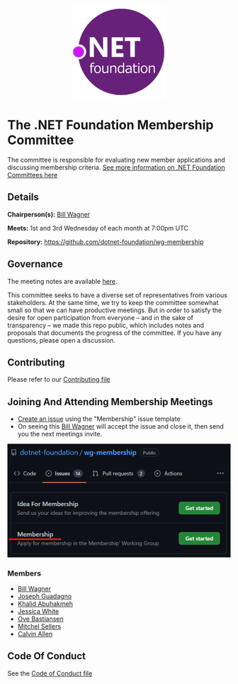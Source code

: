 <p align="center">
  <img src="./img/dotnetfdn.png" />
</p>

# The .NET Foundation Membership Committee

The committee is responsible for evaluating new member applications and discussing membership criteria. [See more information on .NET Foundation Committees here](https://dotnetfoundation.org/community/committees)

## Details

**Chairperson(s):** [Bill Wagner](https://github.com/BillWagner)

**Meets:** 1st and 3rd Wednesday of each month at 7:00pm UTC

**Repository:** https://github.com/dotnet-foundation/wg-membership

## Governance

The meeting notes are available [here](meetings).

This committee seeks to have a diverse set of representatives from various stakeholders. At the same time, we try to keep the committee somewhat small so that we can have productive meetings. But in order to satisfy the desire for open participation from everyone – and in the sake of transparency – we made this repo public, which includes notes and proposals that documents the progress of the committee. If you have any questions, please open a discussion.

## Contributing

Please refer to our [Contributing file](./.github/CONTRIBUTING.md)

## Joining And Attending Membership Meetings

- [Create an issue](https://github.com/dotnet-foundation/wg-membership/issues/new/choose) using the "Membership" issue template
- On seeing this [Bill Wagner](https://github.com/BillWagner) will accept the issue and close it, then send you the next meetings invite.

<p align="center">
  <img src="./img/membership-request.png" />
</p>


### Members

- [Bill Wagner](https://github.com/BillWagner)
- [Joseph Guadagno](https://github.com/jguadagno)
- [Khalid Abuhakmeh](https://github.com/khalidabuhakmeh)
- [Jessica White](https://github.com/wordshaker)
- [Ove Bastiansen](https://github.com/ovebastiansen)
- [Mitchel Sellers](https://github.com/mitchelsellers)
- [Calvin Allen](https://github.com/CalvinAllen)

## Code Of Conduct

See the [Code of Conduct file](CODE_OF_CONDUCT.md)